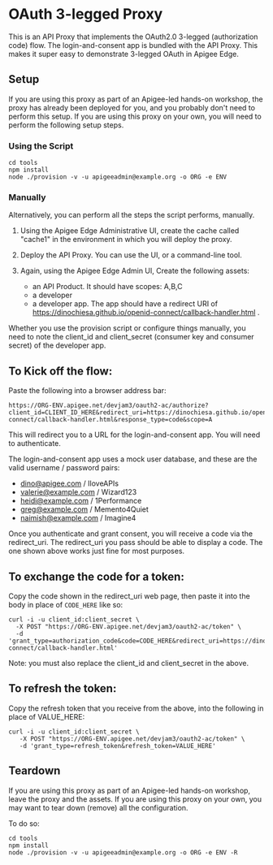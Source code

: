 # OAuth 3-legged Proxy

This is an API Proxy that implements the OAuth2.0 3-legged (authorization code) flow.
The login-and-consent app is bundled with the API Proxy.
This makes it super easy to demonstrate 3-legged OAuth in Apigee Edge.

## Setup

If you are using this proxy as part of an Apigee-led hands-on workshop, the proxy has already been deployed for you, and you probably don't need to perform this setup.  If you are using this proxy on your own, you will need to perform the following setup steps.

### Using the Script

```
cd tools
npm install
node ./provision -v -u apigeeadmin@example.org -o ORG -e ENV
```

### Manually

Alternatively, you can perform all the steps the script performs, manually.

1. Using the Apigee Edge Administrative UI, create the cache called "cache1" in the environment in which you will deploy the proxy.

2. Deploy the API Proxy. You can use the UI, or a command-line tool.

3. Again, using the Apigee Edge Admin UI, Create the following assets:

   - an API Product. It should have scopes: A,B,C
   - a developer
   - a developer app. The app should have a redirect URI of https://dinochiesa.github.io/openid-connect/callback-handler.html .


Whether you use the provision script or configure things manually,
you need to note the  client_id and client_secret (consumer key and consumer secret) of the developer app.


## To Kick off the flow:

Paste the following into a browser address bar:

```
https://ORG-ENV.apigee.net/devjam3/oauth2-ac/authorize?client_id=CLIENT_ID_HERE&redirect_uri=https://dinochiesa.github.io/openid-connect/callback-handler.html&response_type=code&scope=A

```

This will redirect you to a URL for the login-and-consent app.  You will need to authenticate.

The login-and-consent app uses a mock user database, and these are the valid username / password pairs:
* dino@apigee.com / IloveAPIs
* valerie@example.com / Wizard123
* heidi@example.com / 1Performance
* greg@example.com / Memento4Quiet
* naimish@example.com / Imagine4


Once you authenticate and grant consent, you will receive a code via the redirect_uri.
The redirect_uri you pass should be able to display a code. The one shown above works just fine for most purposes.


## To exchange the code for a token:

Copy the code shown in the redirect_uri web page, then paste it into the body in place of `CODE_HERE` like so:

```
curl -i -u client_id:client_secret \
  -X POST "https://ORG-ENV.apigee.net/devjam3/oauth2-ac/token" \
  -d 'grant_type=authorization_code&code=CODE_HERE&redirect_uri=https://dinochiesa.github.io/openid-connect/callback-handler.html'
```
Note: you must also replace the client_id and client_secret in the above.


## To refresh the token:

Copy the refresh token that you receive from the above, into the following in place of VALUE_HERE:

```
curl -i -u client_id:client_secret \
   -X POST "https://ORG-ENV.apigee.net/devjam3/oauth2-ac/token" \
   -d 'grant_type=refresh_token&refresh_token=VALUE_HERE'

```

## Teardown

If you are using this proxy as part of an Apigee-led hands-on workshop, leave the proxy and the assets.
If you are using this proxy on your own, you may want to tear down (remove) all the configuration.

To do so:

```
cd tools
npm install
node ./provision -v -u apigeeadmin@example.org -o ORG -e ENV -R
```
